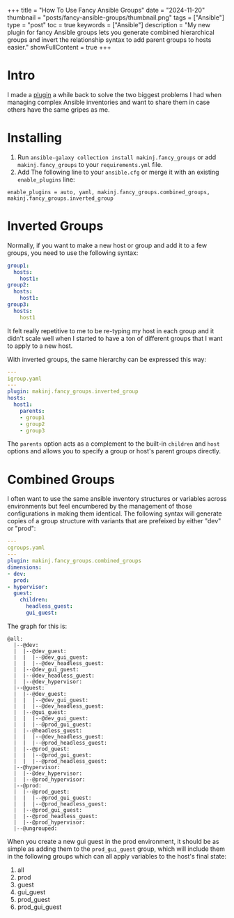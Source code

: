 +++
title = "How To Use Fancy Ansible Groups"
date = "2024-11-20"
thumbnail = "posts/fancy-ansible-groups/thumbnail.png"
tags = ["Ansible"]
type = "post"
toc = true
keywords = ["Ansible"]
description = "My new plugin for fancy Ansible groups lets you generate combined hierarchical groups and invert the relationship syntax to add parent groups to hosts easier."
showFullContent = true
+++

# Intro

I made a [plugin](https://galaxy.ansible.com/ui/repo/published/makinj/fancy_groups/) a while back to solve the two biggest problems I had when managing complex Ansible inventories and want to share them in case others have the same gripes as me. 

# Installing
1. Run `ansible-galaxy collection install makinj.fancy_groups` or add `makinj.fancy_groups` to your `requirements.yml` file.
1. Add The following line to your `ansible.cfg` or merge it with an existing `enable_plugins` line:
  ```
  enable_plugins = auto, yaml, makinj.fancy_groups.combined_groups, makinj.fancy_groups.inverted_group
  ```
# Inverted Groups

Normally, if you want to make a new host or group and add it to a few groups, you need to use the following syntax:

```yaml
group1:
  hosts:
    host1:
group2:
  hosts:
    host1:
group3:
  hosts:
    host1
```

It felt really repetitive to me to be re-typing my host in each group and it didn't scale well when I started to have a ton of different groups that I want to apply to a new host.

With inverted groups, the same hierarchy can be expressed this way:

```yaml
---
igroup.yaml
---
plugin: makinj.fancy_groups.inverted_group
hosts:
  host1:
    parents:
    - group1
    - group2
    - group3
``` 

The `parents` option acts as a complement to the built-in `children` and `host` options and allows you to specify a group or host's parent groups directly.


# Combined Groups

I often want to use the same ansible inventory structures or variables across environments but feel encumbered by the management of those configurations in making them identical. The following syntax will generate copies of a group structure with variants that are prefeixed by either "dev" or "prod":

```yaml
---
cgroups.yaml
---
plugin: makinj.fancy_groups.combined_groups
dimensions:
- dev:
  prod:
- hypervisor:
  guest:
    children:
      headless_guest:
      gui_guest:
```

The graph for this is:

```
@all:
  |--@dev:
  |  |--@dev_guest:
  |  |  |--@dev_gui_guest:
  |  |  |--@dev_headless_guest:
  |  |--@dev_gui_guest:
  |  |--@dev_headless_guest:
  |  |--@dev_hypervisor:
  |--@guest:
  |  |--@dev_guest:
  |  |  |--@dev_gui_guest:
  |  |  |--@dev_headless_guest:
  |  |--@gui_guest:
  |  |  |--@dev_gui_guest:
  |  |  |--@prod_gui_guest:
  |  |--@headless_guest:
  |  |  |--@dev_headless_guest:
  |  |  |--@prod_headless_guest:
  |  |--@prod_guest:
  |  |  |--@prod_gui_guest:
  |  |  |--@prod_headless_guest:
  |--@hypervisor:
  |  |--@dev_hypervisor:
  |  |--@prod_hypervisor:
  |--@prod:
  |  |--@prod_guest:
  |  |  |--@prod_gui_guest:
  |  |  |--@prod_headless_guest:
  |  |--@prod_gui_guest:
  |  |--@prod_headless_guest:
  |  |--@prod_hypervisor:
  |--@ungrouped:
```

When you create a new gui guest in the prod environment, it should be as simple as adding them to the `prod_gui_guest` group, which will include them in the following groups which can all apply variables to the host's final state:

1. all
1. prod
1. guest
1. gui_guest
1. prod_guest
1. prod_gui_guest
